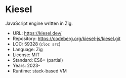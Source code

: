 # Kiesel

JavaScript engine written in Zig.

* URL:        https://kiesel.dev/
* Repository: https://codeberg.org/kiesel-js/kiesel.git
* LOC:        59328 (`cloc src`)
* Language:   Zig
* License:    MIT
* Standard:   ES6+ (partial)
* Years:      2023-
* Runtime:    stack-based VM
